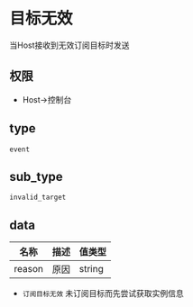 # 目标无效

当Host接收到无效订阅目标时发送

## 权限

- Host->控制台

## type

`event`

## sub_type

`invalid_target`

## data

| 名称   | 描述 | 值类型 |
| ------ | ---- | ------ |
| reason | 原因 | string |

- `订阅目标无效` 未订阅目标而先尝试获取实例信息
